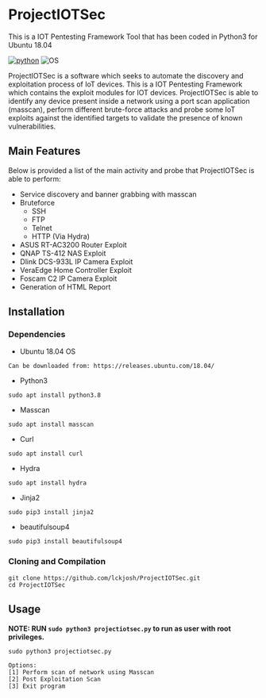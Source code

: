 # ProjectIOTSec
This is a IOT Pentesting Framework Tool that has been coded in Python3 for Ubuntu 18.04

[![python](https://img.shields.io/badge/python-3.8-blue.svg)](https://www.python.org/downloads/)
![OS](https://img.shields.io/badge/OS-Ubuntu-orange.svg)

ProjectIOTSec is a software which seeks to automate the discovery and exploitation process of IoT devices. This is a IOT Pentesting Framework which contains the exploit modules for IOT devices. ProjectIOTSec is able to identify any device present inside a network using a port scan application (masscan), perform different brute-force attacks and probe some IoT exploits against the identified targets to validate the presence of known vulnerabilities.

## Main Features
Below is provided a list of the main activity and probe that ProjectIOTSec is able to perform:

- Service discovery and banner grabbing with masscan
- Bruteforce 
  - SSH
  - FTP
  - Telnet
  - HTTP (Via Hydra)
- ASUS RT-AC3200 Router Exploit
- QNAP TS-412 NAS Exploit 
- Dlink DCS-933L IP Camera Exploit
- VeraEdge Home Controller Exploit
- Foscam C2 IP Camera Exploit
- Generation of HTML Report

## Installation

### Dependencies
- Ubuntu 18.04 OS
```
Can be downloaded from: https://releases.ubuntu.com/18.04/
```
- Python3
```
sudo apt install python3.8
```
- Masscan
```
sudo apt install masscan
```
- Curl
```
sudo apt install curl
```
- Hydra
```
sudo apt install hydra
```

- Jinja2
```
sudo pip3 install jinja2
```

- beautifulsoup4
```
sudo pip3 install beautifulsoup4
```


### Cloning and Compilation
```
git clone https://github.com/lckjosh/ProjectIOTSec.git
cd ProjectIOTSec
```
## Usage  
__NOTE: RUN `sudo python3 projectiotsec.py` to run as user with root privileges.__
```
sudo python3 projectiotsec.py

Options:
[1] Perform scan of network using Masscan
[2] Post Exploitation Scan
[3] Exit program


